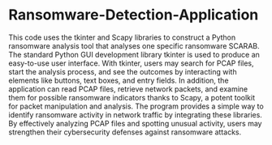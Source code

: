 # Ransomware-Detection-Application
 This code uses the tkinter and Scapy libraries to construct a Python ransomware analysis tool that analyses one specific ransomware SCARAB. The standard Python GUI development library tkinter is used to produce an easy-to-use user interface. With tkinter, users may search for PCAP files, start the analysis process, and see the outcomes by interacting with elements like buttons, text boxes, and entry fields. In addition, the application can read PCAP files, retrieve network packets, and examine them for possible ransomware indicators thanks to Scapy, a potent toolkit for packet manipulation and analysis. The program provides a simple way to identify ransomware activity in network traffic by integrating these libraries. By effectively analyzing PCAP files and spotting unusual activity, users may strengthen their cybersecurity defenses against ransomware attacks.
